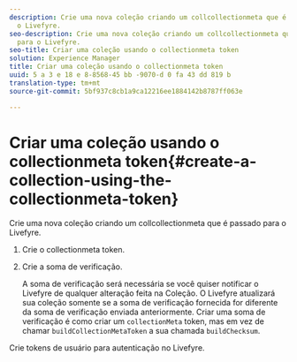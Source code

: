 ```yaml
---
description: Crie uma nova coleção criando um collcollectionmeta que é passado para
  o Livefyre.
seo-description: Crie uma nova coleção criando um collcollectionmeta que é passado
  para o Livefyre.
seo-title: Criar uma coleção usando o collectionmeta token
solution: Experience Manager
title: Criar uma coleção usando o collectionmeta token
uuid: 5 a 3 e 18 e 8-8568-45 bb -9070-d 0 fa 43 dd 819 b
translation-type: tm+mt
source-git-commit: 5bf937c8cb1a9ca12216ee1884142b8787ff063e

---
```



# Criar uma coleção usando o collectionmeta token{#create-a-collection-using-the-collectionmeta-token}

Crie uma nova coleção criando um collcollectionmeta que é passado para o Livefyre.

1. Crie o collectionmeta token.
1. Crie a soma de verificação.

   A soma de verificação será necessária se você quiser notificar o Livefyre de qualquer alteração feita na Coleção. O Livefyre atualizará sua coleção somente se a soma de verificação fornecida for diferente da soma de verificação enviada anteriormente. Criar uma soma de verificação é como criar um `collectionMeta` token, mas em vez de chamar `buildCollectionMetaToken` a sua chamada `buildChecksum`.

Crie tokens de usuário para autenticação no Livefyre.